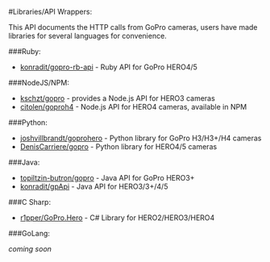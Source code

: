 #Libraries/API Wrappers:

This API documents the HTTP calls from GoPro cameras, users have made libraries for several languages for convenience.

###Ruby:

* [konradit/gopro-rb-api](http://github.com/konradit/gopro-rb-api) - Ruby API for GoPro HERO4/5

###NodeJS/NPM:

* [kschzt/gopro](https://github.com/kschzt/gopro) - provides a Node.js API for HERO3 cameras
* [citolen/goproh4](https://github.com/citolen/goproh4) - Node.js API for HERO4 cameras, available in NPM

###Python:

* [joshvillbrandt/goprohero](https://github.com/joshvillbrandt/goprohero) - Python library for GoPro H3/H3+/H4 cameras
* [DenisCarriere/gopro](https://github.com/DenisCarriere/gopro) - Python library for HERO4/5 cameras

###Java:

* [topiltzin-butron/gopro](https://github.com/topiltzin-butron/gopro) - Java API for GoPro HERO3+
* [konradit/gpApi](https://github.com/konradit/camcontrol/tree/gpApi) - Java API for HERO3/3+/4/5

###C Sharp:

* [r1pper/GoPro.Hero](http://github.com/r1pper/GoPro.Hero) - C# Library for HERO2/HERO3/HERO4

###GoLang:

*coming soon*
